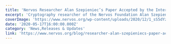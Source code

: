```yaml
---
title: 'Nervos Researcher Alan Szepieniec’s Paper Accepted by the International Association for Cryptologic Research (IACR)'
excerpt: 'Cryptography researcher of the Nervos Foundation Alan Szepieniec ‘s paper “Transparent SNARKs from DARK Compilers” was recently accepted by the International Association for Cryptologic Research (IACR'
coverImage: 'https://www.nervos.org/wp-content/uploads/2020/12/1_sS5dYzMn81u72ukCyZl4qQ.png'
date: '2020-05-17T16:00:00.000Z'
category: 'News,Releases & Updates'
link: 'https://www.nervos.org/blog/researcher-alan-szepieniecs-paper-accepted-by-the-international-association-for-cryptologic-research'
---
```


